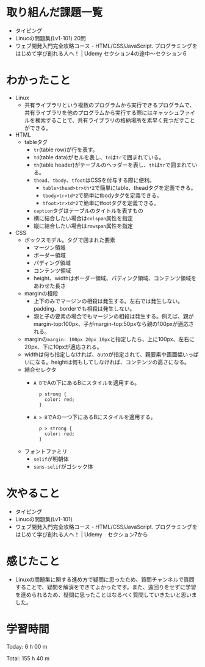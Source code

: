# 取り組んだ課題一覧
- タイピング
- Linucの問題集(Lv1-101) 20問
- ウェブ開発入門完全攻略コース - HTML/CSS/JavaScript. プログラミングをはじめて学び創れる人へ！ | Udemy セクション4の途中〜セクション６

# わかったこと
- Linux
  - 共有ライブラリという複数のプログラムから実行できるプログラムで、共有ライブラリを他のプログラムから実行する際にはキャッシュファイルを検索することで、共有ライブラリの格納場所を素早く見つだすことができる。
- HTML
  - tableタグ
    - `tr`(table row)が行を表す。
    - `td`(table data)がセルを表し、`td`は`tr`で囲まれている。
    - `th`(table header)がテーブルのヘッダーを表し、`th`は`tr`で囲まれている。
    - `thead`、`tbody`、`tfoot`はCSSを付与する際に便利。
      - `table>thead>tr>th*2`で簡単にtable、theadタグを定義できる。
      - `tbody>tr>td*2`で簡単にtbodyタグを定義できる。
      - `tfoot>tr>td*2`で簡単にtfootタグを定義できる。
    - `caption`タグはテーブルのタイトルを表すもの
    - 横に結合したい場合は`colspan`属性を指定
    - 縦に結合したい場合は`rowspan`属性を指定
- CSS
  - ボックスモデル。タグで囲まれた要素
    - マージン領域
    - ボーダー領域
    - パディング領域
    - コンテンツ領域
    - height、widthはボーダー領域、パディング領域、コンテンツ領域をあわせた長さ
  - marginの相殺
    - 上下のみでマージンの相殺は発生する。左右では発生しない。padding、borderでも相殺は発生しない。
    - 親と子の要素の場合でもマージンの相殺は発生する。例えば、親がmargin-top:100px、子がmargin-top:50pxなら親の100pxが適応される。
  - marginの`margin: 100px 20px 10px`と指定したら、上に100px、左右に20px、下に10pxが適応される。
  - widthは何も指定しなければ、autoが指定されて、親要素や画面幅いっぱいになる。heightは何もしてしなければ、コンテンツの高さになる。
  - 結合セレクタ
    - `A B`でAの下にあるBにスタイルを適用する。

      ```
        p strong {
          color: red;
        }
      ```
    - `A > B`でAの一つ下にあるBにスタイルを適用する。

      ```
        p > strong {
          color: red;
        }
      ```
  - フォントファミリ
    - `selif`が明朝体
    - `sans-selif`がゴシック体

# 次やること
- タイピング
- Linucの問題集(Lv1-101)
- ウェブ開発入門完全攻略コース - HTML/CSS/JavaScript. プログラミングをはじめて学び創れる人へ！ | Udemy　セクション7から

# 感じたこと
- Linuxの問題集に関する進め方で疑問に思ったため、質問チャンネルで質問することで、疑問を解消をできてよかったです。また、遠回りをせずに学習を進められるため、疑問に思ったことはなるべく質問していきたいと思いました。

# 学習時間
Today: 6 h 00 m

Total: 155 h 40 m


